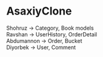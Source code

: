 # AsaxiyClone
Shohruz -> Category, Book models <br>
Ravshan -> UserHistory, OrderDetail <br>
Abdumannon -> Order, Bucket <br>
Diyorbek -> User, Comment <br>
